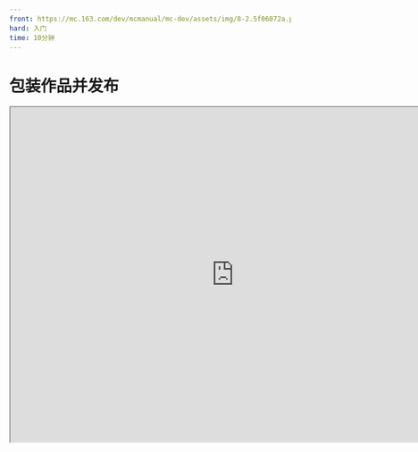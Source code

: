 ```yaml
---
front: https://mc.163.com/dev/mcmanual/mc-dev/assets/img/8-2.5f06072a.png
hard: 入门
time: 10分钟
---
```

# 包装作品并发布

<iframe src="https://cc.163.com/act/m/daily/iframeplayer/?id=62458672b8a81f8fa083c0d9" width="800" height="600" allow="fullscreen"/>

当玩法地图完成时，我们就可以将其打包并上传至开发者平台发布了；不过在发布之前，我们还需要制作对应的宣传图片、视频等，所以本章节将介绍如何导出并制作合格的宣传图上传至开发者平台。

## 作品打包

在我的世界开发者工作台中右键，可以打包导出作品；也可以直接发布，我的世界开发工作台会直接将作品打包并跳转至开发者平台发布页面。 **推荐自行导出作品并备份后再前往开发者平台发布。**

![8-1.gif](./image/8-1.png)

## 宣传图片

发布作品时，除了填写一些基本的信息外，必须的banner图、icon图、pos机等图片文件都是很重要的，因为这些是与作品曝光有直接关系的。“人靠衣装马靠鞍”，虽然不太适合形容，但字面意思还是有道理的。 **合理的包装作品，是一名合格的开发者必须要做的。**

### Icon图

对比下面两张图片，你会对哪个感兴趣并想要体验？

![8-2.gif](./image/8-2.png)

相信大部分人都会对第一张图片感兴趣，因为在第一张图片中我们可以一眼看到很多信息：拿起装备的村民、明显的地图名称；而第二张图片看不到任何信息，只有简单的一些建筑，甚至看不出这是一张玩法地图。

在第一印象上，合理的包装就体现了其重要性。所以，尝试在宣传图上多下功夫吧，最重要的目的是吸引玩家的眼球，引起兴趣。

### Banner图

Banner图是横向的大图，虽然在一般情况下不需要，但如果作品比较优秀或是参加一些曝光活动，则需要Banner图做展示。

![8-3](./image/8-3.png)

### pos机

POS机图片是指在玩家购买组件时弹出的图片，当玩家看到这张图片的时候，说明玩家想要获取该组件，这时不论是继续展示作品或是感谢支持都是可以的。

![8-4](./image/8-4.png)

### 轮播图

轮播图可以挑选3张展示，这是让玩家了解作品的最好途径之一，无论是直接展示游戏实际画面，还是添加文字或是渲染效果都是可以的，其目的也是引起玩家注意。

既然轮播图可以展示三张，就请好好挑选， **不要将同一张图片上传三次** ，非常不建议这么做。

### 视频

当作品为付费下载的时候，就必须上传视频，而视频的内容则是与作品相关，具体的规范请参考于此：<a href="../../../mcguide/35-上架与入驻/课程06-作品视频格式导出与规范.html" rel="noopenner">作品视频格式导出与规范</a>。

视频的形式多种多样，可以拍摄创意小短片、或是文字介绍作品、语音讲解介绍作品、也可以作品的实况展示；

## 包装建议

- 所有需要的图片对应格式都在发布页面有详细说明，建议严格按照格式要求制作图片和视频
- 保证图片的清晰度和图片内容的辨识度较高，能够让玩家第一眼看到重点，吸引眼球
- 图片和视频的风格尽量倾向原版或靠近作品的风格，减少违和感。

![8-6](./image/8-6.png)

更详细的作品宣传图制作规范和建议可以参考另外的教程：[宣传美术教程](../../40-美术教程/7.宣传教程/01.组件上架图片的制作建议.html)

**课后作业：** 制作合格的宣传图并发布一张完整的玩法地图











